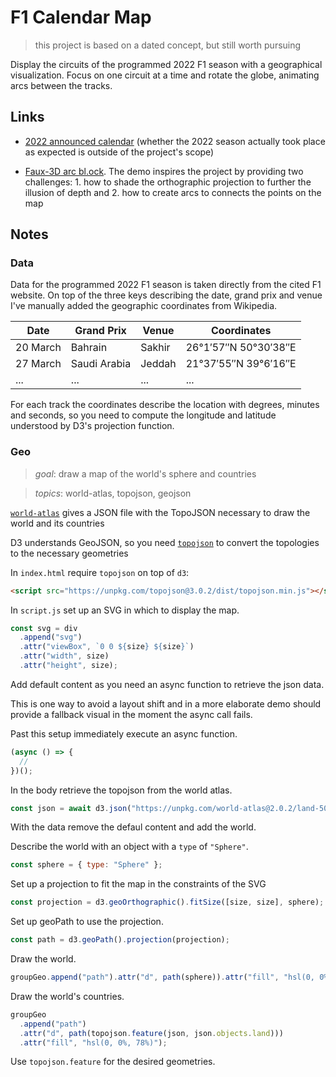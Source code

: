 # F1 Calendar Map

> this project is based on a dated concept, but still worth pursuing

Display the circuits of the programmed 2022 F1 season with a geographical visualization. Focus on one circuit at a time and rotate the globe, animating arcs between the tracks.

## Links

- [2022 announced calendar](https://www.formula1.com/en/latest/article.formula-1-announces-23-race-calendar-for-2022.2HcIP34fK3Zznx7YZfWL6P.html) (whether the 2022 season actually took place as expected is outside of the project's scope)

- [Faux-3D arc bl.ock](http://bl.ocks.org/dwtkns/4973620). The demo inspires the project by providing two challenges: 1. how to shade the orthographic projection to further the illusion of depth and 2. how to create arcs to connects the points on the map

## Notes

### Data

Data for the programmed 2022 F1 season is taken directly from the cited F1 website. On top of the three keys describing the date, grand prix and venue I've manually added the geographic coordinates from Wikipedia.

| Date     | Grand Prix   | Venue  | Coordinates          |
| -------- | ------------ | ------ | -------------------- |
| 20 March | Bahrain      | Sakhir | 26°1′57″N 50°30′38″E |
| 27 March | Saudi Arabia | Jeddah | 21°37′55″N 39°6′16″E |
| ...      | ...          | ...    | ...                  |

For each track the coordinates describe the location with degrees, minutes and seconds, so you need to compute the longitude and latitude understood by D3's projection function.

### Geo

> _goal_: draw a map of the world's sphere and countries

> _topics_: world-atlas, topojson, geojson

[`world-atlas`](https://github.com/topojson/world-atlas) gives a JSON file with the TopoJSON necessary to draw the world and its countries

D3 understands GeoJSON, so you need [`topojson`](https://github.com/topojson/topojson) to convert the topologies to the necessary geometries

In `index.html` require `topojson` on top of `d3`:

```html
<script src="https://unpkg.com/topojson@3.0.2/dist/topojson.min.js"></script>
```

In `script.js` set up an SVG in which to display the map.

```js
const svg = div
  .append("svg")
  .attr("viewBox", `0 0 ${size} ${size}`)
  .attr("width", size)
  .attr("height", size);
```

Add default content as you need an async function to retrieve the json data.

This is one way to avoid a layout shift and in a more elaborate demo should provide a fallback visual in the moment the async call fails.

Past this setup immediately execute an async function.

```js
(async () => {
  //
})();
```

In the body retrieve the topojson from the world atlas.

```js
const json = await d3.json("https://unpkg.com/world-atlas@2.0.2/land-50m.json");
```

With the data remove the defaul content and add the world.

Describe the world with an object with a `type` of `"Sphere"`.

```js
const sphere = { type: "Sphere" };
```

Set up a projection to fit the map in the constraints of the SVG

```js
const projection = d3.geoOrthographic().fitSize([size, size], sphere);
```

Set up geoPath to use the projection.

```js
const path = d3.geoPath().projection(projection);
```

Draw the world.

```js
groupGeo.append("path").attr("d", path(sphere)).attr("fill", "hsl(0, 0%, 97%)");
```

Draw the world's countries.

```js
groupGeo
  .append("path")
  .attr("d", path(topojson.feature(json, json.objects.land)))
  .attr("fill", "hsl(0, 0%, 78%)");
```

Use `topojson.feature` for the desired geometries.
